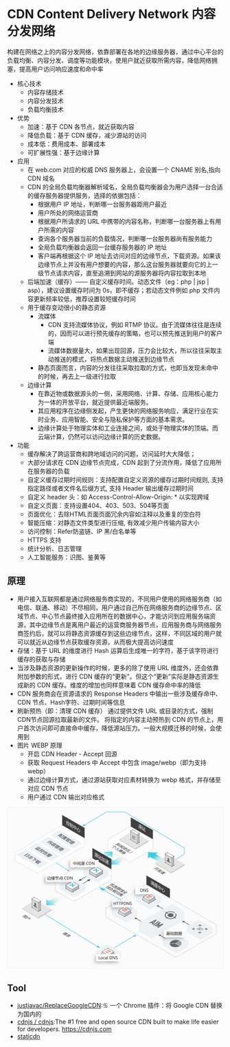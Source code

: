 # CDN Content Delivery Network 内容分发网络

构建在网络之上的内容分发网络，依靠部署在各地的边缘服务器，通过中心平台的负载均衡、内容分发、调度等功能模块，使用户就近获取所需内容，降低网络拥塞，提高用户访问响应速度和命中率

* 核心技术
    - 内容存储技术
    - 内容分发技术
    - 负载均衡技术
* 优势
    - 加速：基于 CDN 各节点，就近获取内容
    - 降低负载：基于 CDN 缓存，减少源站的访问
    - 成本低：费用成本、部署成本
    - 可扩展性强：基于边缘计算
* 应用
    - 在 web.com 对应的权威 DNS 服务器上，会设置一个 CNAME 别名,指向 CDN 域名
    - CDN 的全局负载均衡器解析域名，全局负载均衡器会为用户选择一台合适的缓存服务器提供服务，选择的依据包括：
        + 根据用户 IP 地址，判断哪一台服务器距用户最近
        + 用户所处的网络运营商
        + 根据用户所请求的 URL 中携带的内容名称，判断哪一台服务器上有用户所需的内容
        + 查询各个服务器当前的负载情况，判断哪一台服务器尚有服务能力
        + 全局负载均衡器会返回一台缓存服务器的 IP 地址
        + 客户端再根据这个 IP 地址去访问对应的边缘节点，下载资源。如果该边缘节点上并没有用户想要的内容，那么这台服务器就要向它的上一级节点请求内容，直至追溯到网站的源服务器将内容拉取到本地
    - 后端加速（缓存）—— 自定义缓存时间。动态文件（eg：php | jsp | asp），建议设置缓存时间为 0s，即不缓存；若动态文件例如 php 文件内容更新频率较低，推荐设置较短缓存时间
    - 用于缓存变动很小的静态资源
        + 流媒体
            * CDN 支持流媒体协议，例如 RTMP 协议。由于流媒体往往是连续的，因而可以进行预先缓存的策略，也可以预先推送到用户的客户端
            * 流媒体数据量大，如果出现回源，压力会比较大，所以往往采取主动推送的模式，将热点数据主动推送到边缘节点
        + 静态页面而言，内容的分发往往采取拉取的方式，也即当发现未命中的时候，再去上一级进行拉取
    - 边缘计算
        + 在靠近物或数据源头的一侧，采用网络、计算、存储、应用核心能力为一体的开放平台，就近提供最近端服务。
        + 其应用程序在边缘侧发起，产生更快的网络服务响应，满足行业在实时业务、应用智能、安全与隐私保护等方面的基本需求。
        + 边缘计算处于物理实体和工业连接之间，或处于物理实体的顶端。而云端计算，仍然可以访问边缘计算的历史数据。
* 功能
    - 缓存解决了跨运营商和跨地域访问的问题，访问延时大大降低；
    - 大部分请求在 CDN 边缘节点完成，CDN 起到了分流作用，降低了应用所在服务器的负载
    - 自定义缓存过期时间规则：支持配置自定义资源的缓存过期时间规则, 支持指定路径或者文件名后缀方式, 支持 Header 输出缓存过期时间
    - 自定义 header 头：如 Access-Control-Allow-Origin: * 以实现跨域
    - 自定义页面：支持设置404、403、503、504等页面
    - 页面优化：去除HTML页面页面冗余内容如注释以及重复的空白符
    - 智能压缩：对静态文件类型进行压缩, 有效减少用户传输内容大小
    - 访问控制：Refer防盗链、IP 黑/白名单等
    - HTTPS 支持
    - 统计分析、日志管理
    - 人工智能服务：识图、鉴黄等

## 原理

* 用户接入互联网都是通过网络服务商实现的，不同用户使用的网络服务商（如电信、联通、移动）不尽相同，用户通过自己所在网络服务商的边缘节点、区域节点、中心节点最终接入应用所在的数据中心，才能访问到应用服务端资源，其中边缘节点是离用户最近的运营商服务器节点，应用服务商与网络服务商签约后，就可以将静态资源缓存到这些边缘节点，这样，不同区域的用户就可以就近从边缘节点获取缓存资源，从而极大提高访问速度
* 存储：基于 URL 的维度进行 Hash 运算后生成唯一的字符，基于该字符进行缓存的获取与存储
* 当涉及静态资源的更新操作的时候，更多的除了使用 URL 维度外，还会依靠附加参数的形式，进行 CDN 缓存的“更新”。但这个“更新”实际是静态资源生成新的 CDN 缓存。维度的增加也同样意味着 CDN 缓存命中率的降低
* CDN 服务商会在资源请求的 Response Headers 中输出一些涉及缓存命中、CDN 节点、Hash字符、过期时间等信息
* 刷新预热（即：清理 CDN 缓存） 通过提供文件 URL 或目录的方式，强制CDN节点回源拉取最新的文件。 将指定的内容主动预热到 CDN 的节点上，用户首次访问即可直接命中缓存，降低源站压力。一般大规模迁移的时候，会使用到
* 图片 WEBP 原理
    - 开启 CDN Header - Accept 回源
    - 获取 Request Headers 中 Accept 中包含 image/webp（即为支持webp）
    - 通过边缘计算方式，通过源站获取对应素材转换为 webp 格式，并存储至对应 CDN 节点
    - 用户通过 CDN 输出对应格式

![原理](../_static/cdn.jpg "Optional title")

## Tool

* [justjavac/ReplaceGoogleCDN](https://github.com/justjavac/ReplaceGoogleCDN):♋️ 一个 Chrome 插件：将 Google CDN 替换为国内的
* [cdnjs / cdnjs](https://github.com/cdnjs/cdnjs):The #1 free and open source CDN built to make life easier for developers. https://cdnjs.com
* [staticdn](https://cdn.con.sh/)
